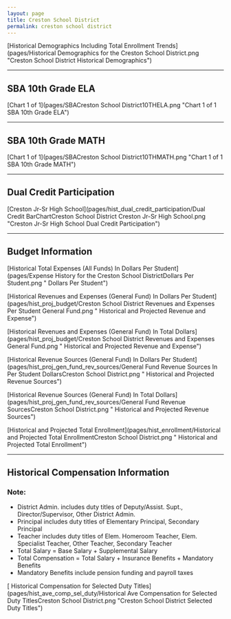 ```yaml
---
layout: page
title: Creston School District
permalink: creston school district
---
```



[Historical Demographics Including Total Enrollment Trends](pages/Historical Demographics for the Creston School District.png "Creston School District Historical Demographics")

___

## SBA 10th Grade ELA

[Chart 1 of 1](pages/SBACreston School District10THELA.png "Chart 1 of 1 SBA 10th Grade ELA")


___

## SBA 10th Grade MATH

[Chart 1 of 1](pages/SBACreston School District10THMATH.png "Chart 1 of 1 SBA 10th Grade MATH")


___

## Dual Credit Participation

[Creston Jr-Sr High School](pages/hist_dual_credit_participation/Dual Credit BarChartCreston School District Creston Jr-Sr High School.png "Creston Jr-Sr High School Dual Credit Participation")


___

## Budget Information

[Historical Total Expenses (All Funds) In Dollars Per Student](pages/Expense History for the Creston School DistrictDollars Per Student.png " Dollars Per Student")

[Historical Revenues and Expenses (General Fund) In Dollars Per Student](pages/hist_proj_budget/Creston School District Revenues and Expenses Per Student General Fund.png " Historical and Projected Revenue and Expense")

[Historical Revenues and Expenses (General Fund) In Total Dollars](pages/hist_proj_budget/Creston School District Revenues and Expenses General Fund.png " Historical and Projected Revenue and Expense")

[Historical Revenue Sources (General Fund) In Dollars Per Student](pages/hist_proj_gen_fund_rev_sources/General Fund Revenue Sources In Per Student DollarsCreston School District.png " Historical and Projected Revenue Sources")

[Historical Revenue Sources (General Fund) In Total Dollars](pages/hist_proj_gen_fund_rev_sources/General Fund Revenue SourcesCreston School District.png " Historical and Projected Revenue Sources")

[Historical and Projected Total Enrollment](pages/hist_enrollment/Historical and Projected Total EnrollmentCreston School District.png " Historical and Projected Total Enrollment")


___

## Historical Compensation Information
### Note:
- District Admin. includes duty titles of Deputy/Assist. Supt., Director/Supervisor, Other District Admin.
- Principal includes duty titles of Elementary Principal, Secondary Principal
- Teacher includes duty titles of Elem. Homeroom Teacher, Elem. Specialist Teacher, Other Teacher, Secondary Teacher
- Total Salary = Base Salary + Supplemental Salary
- Total Compensation = Total Salary + Insurance Benefits + Mandatory Benefits
- Mandatory Benefits include pension funding and payroll taxes

[ Historical Compensation for Selected Duty Titles](pages/hist_ave_comp_sel_duty/Historical Ave Compensation for Selected Duty TitlesCreston School District.png "Creston School District Selected Duty Titles")

